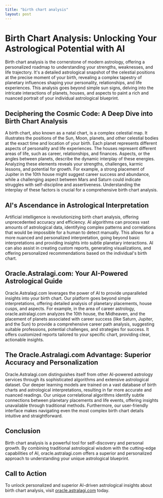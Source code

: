 ```yaml
---
title: "birth chart analysis"
layout: post
---
```


# Birth Chart Analysis: Unlocking Your Astrological Potential with AI

Birth chart analysis is the cornerstone of modern astrology, offering a personalized roadmap to understanding your strengths, weaknesses, and life trajectory.  It's a detailed astrological snapshot of the celestial positions at the precise moment of your birth, revealing a complex tapestry of planetary influences shaping your personality, relationships, and life experiences.  This analysis goes beyond simple sun signs, delving into the intricate interactions of planets, houses, and aspects to paint a rich and nuanced portrait of your individual astrological blueprint.

## Deciphering the Cosmic Code: A Deep Dive into Birth Chart Analysis

A birth chart, also known as a natal chart, is a complex celestial map. It illustrates the positions of the Sun, Moon, planets, and other celestial bodies at the exact time and location of your birth.  Each planet represents different aspects of personality and life experiences.  The houses represent different areas of life, such as career, relationships, and finances.  Aspects, or the angles between planets, describe the dynamic interplay of these energies.  Analyzing these elements reveals your strengths, challenges, karmic lessons, and potential for growth.  For example, a strong placement of Jupiter in the 10th house might suggest career success and abundance, while a challenging aspect between Mars and Saturn could indicate struggles with self-discipline and assertiveness.  Understanding the interplay of these factors is crucial for a comprehensive birth chart analysis.

## AI's Ascendance in Astrological Interpretation

Artificial intelligence is revolutionizing birth chart analysis, offering unprecedented accuracy and efficiency.  AI algorithms can process vast amounts of astrological data, identifying complex patterns and correlations that would be impossible for a human to detect manually.  This allows for a more nuanced and personalized interpretation, going beyond basic interpretations and providing insights into subtle planetary interactions. AI can also assist in creating custom reports, generating visualizations, and offering personalized recommendations based on the individual's birth chart.

## Oracle.Astralagi.com: Your AI-Powered Astrological Guide

Oracle.Astralagi.com leverages the power of AI to provide unparalleled insights into your birth chart.  Our platform goes beyond simple interpretations, offering detailed analysis of planetary placements, house cusps, and aspects.  For example, in the area of career astrology, oracle.astralagi.com analyzes the 10th house, the Midheaven, and the placement of planets associated with career success (like Saturn, Jupiter, and the Sun) to provide a comprehensive career path analysis, suggesting suitable professions, potential challenges, and strategies for success.  It offers customized reports tailored to your specific chart, providing clear, actionable insights.

## The Oracle.Astralagi.com Advantage: Superior Accuracy and Personalization

Oracle.Astralagi.com distinguishes itself from other AI-powered astrology services through its sophisticated algorithms and extensive astrological dataset. Our deeper learning models are trained on a vast database of birth charts and astrological interpretations, resulting in far more accurate and nuanced readings.  Our unique correlational algorithms identify subtle connections between planetary placements and life events, offering insights unavailable through traditional methods.  Furthermore, our user-friendly interface makes navigating even the most complex birth chart details intuitive and straightforward.


## Conclusion

Birth chart analysis is a powerful tool for self-discovery and personal growth.  By combining traditional astrological wisdom with the cutting-edge capabilities of AI, oracle.astralagi.com offers a superior and personalized approach to understanding your unique astrological blueprint.

## Call to Action

To unlock personalized and superior AI-driven astrological insights about birth chart analysis, visit [oracle.astralagi.com](https://oracle.astralagi.com) today.